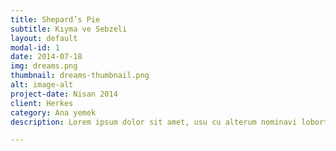 ```yaml
---
title: Shepard’s Pie
subtitle: Kıyma ve Sebzeli
layout: default
modal-id: 1
date: 2014-07-18
img: dreams.png
thumbnail: dreams-thumbnail.png
alt: image-alt
project-date: Nisan 2014
client: Herkes
category: Ana yemek
description: Lorem ipsum dolor sit amet, usu cu alterum nominavi lobortis. At duo novum diceret. Tantas apeirian vix et, usu sanctus postulant inciderint ut, populo diceret necessitatibus in vim. Cu eum dicam feugiat noluisse.

---
```

